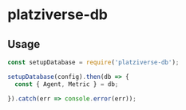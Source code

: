 # platziverse-db

## Usage

``` js
const setupDatabase = require('platziverse-db');

setupDatabase(config).then(db => {
  const { Agent, Metric } = db;

}).catch(err => console.error(err));
```